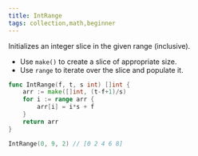 ```yaml
---
title: IntRange
tags: collection,math,beginner
---
```


Initializes an integer slice in the given range (inclusive).

- Use `make()` to create a slice of appropriate size.
- Use `range` to iterate over the slice and populate it.

```go
func IntRange(f, t, s int) []int {
	arr := make([]int, (t-f+1)/s)
	for i := range arr {
		arr[i] = i*s + f
	}
	return arr
}
```

```go
IntRange(0, 9, 2) // [0 2 4 6 8]
```
